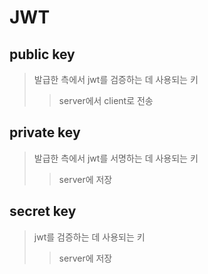 # JWT

## public key

> 발급한 측에서 jwt를 검증하는 데 사용되는 키
>
> > server에서 client로 전송

## private key

> 발급한 측에서 jwt를 서명하는 데 사용되는 키
>
> > server에 저장

## secret key

> jwt를 검증하는 데 사용되는 키
>
> > server에 저장

